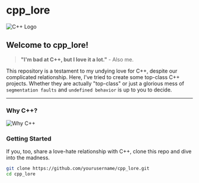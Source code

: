 # cpp_lore

![C++ Logo](https://upload.wikimedia.org/wikipedia/commons/1/18/ISO_C%2B%2B_Logo.svg)

## Welcome to cpp_lore!

> **"I'm bad at C++, but I love it a lot."** - Also me.

This repository is a testament to my undying love for C++, despite our complicated relationship. Here, I've tried to create some top-class C++ projects. Whether they are actually "top-class" or just a glorious mess of `segmentation faults` and `undefined behavior` is up to you to decide.

---

### Why C++?

![Why C++](https://preview.redd.it/sz2ze92n2ae61.png?width=960&crop=smart&auto=webp&s=c84d0988c2e3d243a7e8d1dfe42b57e2f44cd5a9)

### Getting Started

If you, too, share a love-hate relationship with C++, clone this repo and dive into the madness.

```sh
git clone https://github.com/yourusername/cpp_lore.git
cd cpp_lore
